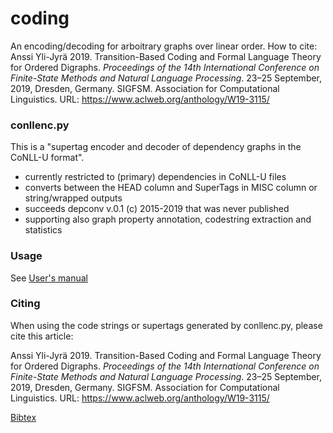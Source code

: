 # coding

An encoding/decoding for arboitrary graphs over linear order.  How to cite: Anssi Yli-Jyrä 2019. Transition-Based Coding and Formal Language Theory for Ordered Digraphs.   *Proceedings of the 14th International Conference on Finite-State Methods and Natural Language Processing*.  23–25 September, 2019, Dresden, Germany. SIGFSM. Association for Computational Linguistics. URL: https://www.aclweb.org/anthology/W19-3115/


### conllenc.py

This is a "supertag encoder and decoder of dependency graphs in the CoNLL-U format".

- currently restricted to (primary) dependencies in CoNLL-U files
- converts between the HEAD column and SuperTags in MISC column or string/wrapped outputs
- succeeds depconv v.0.1 (c) 2015-2019 that was never published
- supporting also graph property annotation, codestring extraction and statistics

### Usage

See [User's manual](https://github.com/amikael/coding/blob/master/conllenc-usage.md)

### Citing

When using the code strings or supertags generated by conllenc.py, please cite this article:

Anssi Yli-Jyrä 2019. Transition-Based Coding and Formal Language Theory for Ordered Digraphs. 
*Proceedings of the 14th International Conference on Finite-State Methods and Natural Language Processing*.
23–25 September, 2019, Dresden, Germany. SIGFSM. Association for Computational Linguistics. URL: https://www.aclweb.org/anthology/W19-3115/

[Bibtex](https://www.aclweb.org/anthology/W19-3115.bib)

